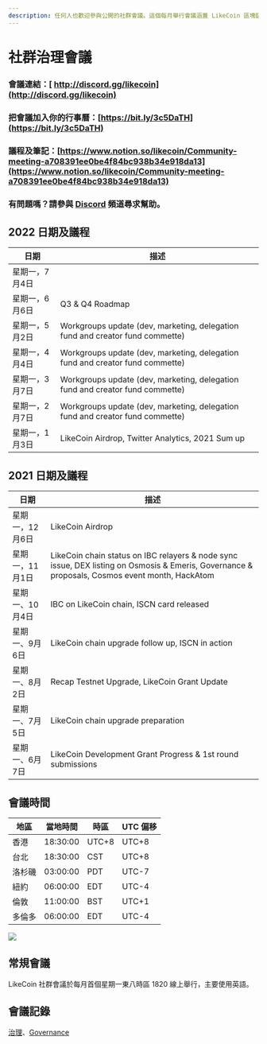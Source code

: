 ```yaml
---
description: 任何人也歡迎參與公開的社群會議。這個每月舉行會議涵蓋 LikeCoin 區塊鏈治理及生態發展
---
```


# 社群治理會議

### 會議連結：[ http://discord.gg/likecoin](http://discord.gg/likecoin)

### 把會議加入你的行事曆：[https://bit.ly/3c5DaTH](https://bit.ly/3c5DaTH)

### 議程及筆記：[https://www.notion.so/likecoin/Community-meeting-a708391ee0be4f84bc938b34e918da13](https://www.notion.so/likecoin/Community-meeting-a708391ee0be4f84bc938b34e918da13)

### 有問題嗎？請參與 [Discord](http://discord.gg/likecoin) 頻道尋求幫助。

## **2022 日期及議程**

| **日期**   | **描述**                                                                        |
| -------- | ----------------------------------------------------------------------------- |
| 星期一，7月4日 |                                                                               |
| 星期一，6月6日 | Q3 & Q4 Roadmap                                                               |
| 星期一，5月2日 | Workgroups update (dev, marketing, delegation fund and creator fund commette) |
| 星期一，4月4日 | Workgroups update (dev, marketing, delegation fund and creator fund commette) |
| 星期一，3月7日 | Workgroups update (dev, marketing, delegation fund and creator fund commette) |
| 星期一，2月7日 | Workgroups update (dev, marketing, delegation fund and creator fund commette) |
| 星期一，1月3日 | LikeCoin Airdrop, Twitter Analytics, 2021 Sum up                              |

## **2021 日期及議程**

| **日期**    | **描述**                                                                                                                                         |
| --------- | ---------------------------------------------------------------------------------------------------------------------------------------------- |
| 星期一，12月6日 | LikeCoin Airdrop                                                                                                                               |
| 星期一，11月1日 | LikeCoin chain status on IBC relayers & node sync issue, DEX listing on Osmosis & Emeris, Governance & proposals, Cosmos event month, HackAtom |
| 星期一、10月4日 | IBC on LikeCoin chain, ISCN card released                                                                                                      |
| 星期一、9月6日  | LikeCoin chain upgrade follow up, ISCN in action                                                                                               |
| 星期一、8月2日  | Recap Testnet Upgrade, LikeCoin Grant Update                                                                                                   |
| 星期一、7月5日  | LikeCoin chain upgrade preparation                                                                                                             |
| 星期一、6月7日  | LikeCoin Development Grant Progress & 1st round submissions                                                                                    |

## 會議時間

| **地**區 | **當地時間** | **時區** | **UTC 偏移** |
| ------ | -------- | ------ | ---------- |
| 香港     | 18:30:00 | UTC+8  | UTC+8      |
| 台北     | 18:30:00 | CST    | UTC+8      |
| 洛杉磯    | 03:00:00 | PDT    | UTC-7      |
| 紐約     | 06:00:00 | EDT    | UTC-4      |
| 倫敦     | 11:00:00 | BST    | UTC+1      |
| 多倫多    | 06:00:00 | EDT    | UTC-4      |

![](../../.gitbook/assets/likecoin\_ad70\_validators-01.png)

## 常規會議 <a href="#monthly" id="monthly"></a>

LikeCoin  社群會議於每月首個星期一東八時區 1820 線上舉行，主要使用英語。

## 會議記錄 <a href="#minutes" id="minutes"></a>

[治理](https://blog.like.co/zh/category/%E6%B2%BB%E7%90%86/)、[Governance](https://blog.like.co/category/governance/)
